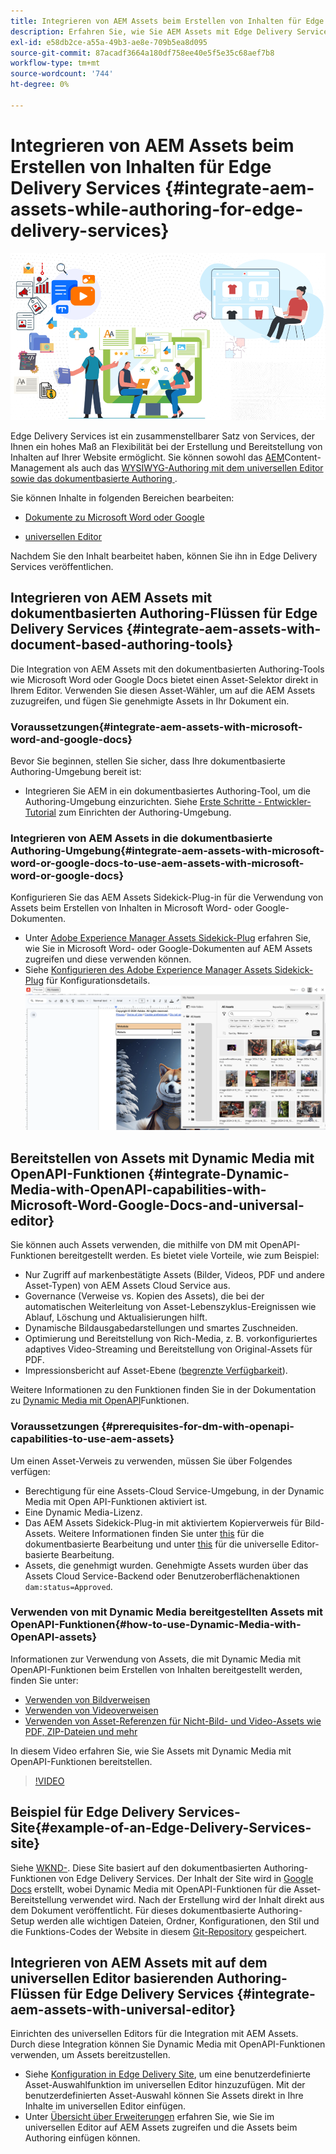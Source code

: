 ```yaml
---
title: Integrieren von AEM Assets beim Erstellen von Inhalten für Edge Delivery Services
description: Erfahren Sie, wie Sie AEM Assets mit Edge Delivery Services integrieren. Durch diese Integration können Sie AEM Assets mit Microsoft Word und Google Docs integrieren, AEM Assets mit dem universellen Editor integrieren, Dynamic Media mit OpenAPI-Funktionen mit dem universellen Editor integrieren und Dynamic Media mit OpenAPI-Funktionen mit Microsoft Word und Google Docs integrieren. Nach dieser Integration können Sie AEM Assets in Microsoft Word und Google Docs verwenden, AEM Assets im universellen Editor verwenden, Dynamic Media mit OpenAPI-Funktionen im universellen Editor verwenden, um Assets bereitzustellen, und Dynamic Media mit OpenAPI-Funktionen in Microsoft Word und Google Docs verwenden, um Assets bereitzustellen.
exl-id: e58db2ce-a55a-49b3-ae8e-709b5ea8d095
source-git-commit: 87acadf3664a180df758ee40e5f5e35c68aef7b8
workflow-type: tm+mt
source-wordcount: '744'
ht-degree: 0%

---
```


# Integrieren von AEM Assets beim Erstellen von Inhalten für Edge Delivery Services {#integrate-aem-assets-while-authoring-for-edge-delivery-services}

![EDS2](/help/assets/assets/EDS2.png)

Edge Delivery Services ist ein zusammenstellbarer Satz von Services, der Ihnen ein hohes Maß an Flexibilität bei der Erstellung und Bereitstellung von Inhalten auf Ihrer Website ermöglicht. Sie können sowohl das [AEM](/help/sites-cloud/authoring/author-publish.md)Content-Management als auch das [WYSIWYG-Authoring mit dem universellen Editor sowie das dokumentbasierte Authoring ](https://experienceleague.adobe.com/en/docs/experience-manager-cloud-service/content/edge-delivery/wysiwyg-authoring/authoring).

Sie können Inhalte in folgenden Bereichen bearbeiten:

* [Dokumente zu Microsoft Word oder Google](#integrate-aem-assets-with-document-based-authoring-tools)

* [universellen Editor](#integrate-aem-assets-with-universal-editor)

Nachdem Sie den Inhalt bearbeitet haben, können Sie ihn in Edge Delivery Services veröffentlichen.

## Integrieren von AEM Assets mit dokumentbasierten Authoring-Flüssen für Edge Delivery Services {#integrate-aem-assets-with-document-based-authoring-tools}

Die Integration von AEM Assets mit den dokumentbasierten Authoring-Tools wie Microsoft Word oder Google Docs bietet einen Asset-Selektor direkt in Ihrem Editor. Verwenden Sie diesen Asset-Wähler, um auf die AEM Assets zuzugreifen, und fügen Sie genehmigte Assets in Ihr Dokument ein.

### Voraussetzungen{#integrate-aem-assets-with-microsoft-word-and-google-docs}

Bevor Sie beginnen, stellen Sie sicher, dass Ihre dokumentbasierte Authoring-Umgebung bereit ist:

* Integrieren Sie AEM in ein dokumentbasiertes Authoring-Tool, um die Authoring-Umgebung einzurichten. Siehe [Erste Schritte - Entwickler-Tutorial](https://www.aem.live/developer/tutorial) zum Einrichten der Authoring-Umgebung.

### Integrieren von AEM Assets in die dokumentbasierte Authoring-Umgebung{#integrate-aem-assets-with-microsoft-word-or-google-docs-to-use-aem-assets-with-microsoft-word-or-google-docs}

Konfigurieren Sie das AEM Assets Sidekick-Plug-in für die Verwendung von Assets beim Erstellen von Inhalten in Microsoft Word- oder Google-Dokumenten.

* Unter [Adobe Experience Manager Assets Sidekick-Plug](https://www.aem.live/docs/aem-assets-sidekick-plugin#using-experience-manager-assets-for-website-authors) erfahren Sie, wie Sie in Microsoft Word- oder Google-Dokumenten auf AEM Assets zugreifen und diese verwenden können.
* Siehe [Konfigurieren des Adobe Experience Manager Assets Sidekick-Plug](https://www.aem.live/developer/configuring-aem-assets-sidekick-plugin) für Konfigurationsdetails.
  ![my-assets-sidebar](/help/assets/assets/my-assets-sidebar.png)

## Bereitstellen von Assets mit Dynamic Media mit OpenAPI-Funktionen {#integrate-Dynamic-Media-with-OpenAPI-capabilities-with-Microsoft-Word-Google-Docs-and-universal-editor}

Sie können auch Assets verwenden, die mithilfe von DM mit OpenAPI-Funktionen bereitgestellt werden. Es bietet viele Vorteile, wie zum Beispiel:

* Nur Zugriff auf markenbestätigte Assets (Bilder, Videos, PDF und andere Asset-Typen) von AEM Assets Cloud Service aus.
* Governance (Verweise vs. Kopien des Assets), die bei der automatischen Weiterleitung von Asset-Lebenszyklus-Ereignissen wie Ablauf, Löschung und Aktualisierungen hilft.
* Dynamische Bildausgabedarstellungen und smartes Zuschneiden.
* Optimierung und Bereitstellung von Rich-Media, z. B. vorkonfiguriertes adaptives Video-Streaming und Bereitstellung von Original-Assets für PDF.
* Impressionsbericht auf Asset-Ebene ([begrenzte Verfügbarkeit](/help/assets/manage-reports-assets-view.md#dynamic-media-delivery-reports)).

Weitere Informationen zu den Funktionen finden Sie in der Dokumentation zu [Dynamic Media mit OpenAPI](https://experienceleague.adobe.com/en/docs/experience-manager-cloud-service/content/assets/dynamicmedia/dynamic-media-open-apis/dynamic-media-open-apis-overview)Funktionen.

### Voraussetzungen {#prerequisites-for-dm-with-openapi-capabilities-to-use-aem-assets}

Um einen Asset-Verweis zu verwenden, müssen Sie über Folgendes verfügen:

* Berechtigung für eine Assets-Cloud Service-Umgebung, in der Dynamic Media mit Open API-Funktionen aktiviert ist.
* Eine Dynamic Media-Lizenz.
* Das AEM Assets Sidekick-Plug-in mit aktiviertem Kopierverweis für Bild-Assets. Weitere Informationen finden Sie unter [this](https://www.aem.live/developer/configuring-aem-assets-sidekick-plugin#copymode) für die dokumentbasierte Bearbeitung und unter [this](https://developer.adobe.com/uix/docs/extension-manager/extension-developed-by-adobe/configurable-asset-picker/#extension-overview) für die universelle Editor-basierte Bearbeitung.
* Assets, die genehmigt wurden. Genehmigte Assets wurden über das Assets Cloud Service-Backend oder Benutzeroberflächenaktionen `dam:status=Approved`.

### Verwenden von mit Dynamic Media bereitgestellten Assets mit OpenAPI-Funktionen{#how-to-use-Dynamic-Media-with-OpenAPI-assets}

Informationen zur Verwendung von Assets, die mit Dynamic Media mit OpenAPI-Funktionen beim Erstellen von Inhalten bereitgestellt werden, finden Sie unter:

* [Verwenden von Bildverweisen](https://www.aem.live/docs/aem-assets-sidekick-plugin#using-image-references-when-authoring-content)
* [Verwenden von Videoverweisen](https://www.aem.live/docs/aem-assets-sidekick-plugin#using-video-references-when-authoring-content)
* [Verwenden von Asset-Referenzen für Nicht-Bild- und Video-Assets wie PDF, ZIP-Dateien und mehr](https://www.aem.live/docs/aem-assets-sidekick-plugin#using-asset-references-for-pdf-zip-etc-when-authoring-content)

In diesem Video erfahren Sie, wie Sie Assets mit Dynamic Media mit OpenAPI-Funktionen bereitstellen.

>[!VIDEO](https://video.tv.adobe.com/v/3441155)

## Beispiel für Edge Delivery Services-Site{#example-of-an-Edge-Delivery-Services-site}

Siehe [WKND-](https://aem-dynamicmedia-demo--dm--hlxsites.aem.live/travel-hospitality/wknd-trvl-home). Diese Site basiert auf den dokumentbasierten Authoring-Funktionen von Edge Delivery Services. Der Inhalt der Site wird in [Google Docs](https://drive.google.com/drive/folders/1HCCHRWp4HJIXW_cUv5cRDQ5DzzqiZsXT) erstellt, wobei Dynamic Media mit OpenAPI-Funktionen für die Asset-Bereitstellung verwendet wird. Nach der Erstellung wird der Inhalt direkt aus dem Dokument veröffentlicht. Für dieses dokumentbasierte Authoring-Setup werden alle wichtigen Dateien, Ordner, Konfigurationen, den Stil und die Funktions-Codes der Website in diesem [Git-Repository](https://github.com/hlxsites/franklin-assets-selector/tree/aem-dynamicmedia-demo/blocks) gespeichert.

## Integrieren von AEM Assets mit auf dem universellen Editor basierenden Authoring-Flüssen für Edge Delivery Services {#integrate-aem-assets-with-universal-editor}

Einrichten des universellen Editors für die Integration mit AEM Assets. Durch diese Integration können Sie Dynamic Media mit OpenAPI-Funktionen verwenden, um Assets bereitzustellen.

* Siehe [Konfiguration in Edge Delivery Site](https://developer.adobe.com/uix/docs/extension-manager/extension-developed-by-adobe/configurable-asset-picker/#configuration-in-edge-delivery-site), um eine benutzerdefinierte Asset-Auswahlfunktion im universellen Editor hinzuzufügen. Mit der benutzerdefinierten Asset-Auswahl können Sie Assets direkt in Ihre Inhalte im universellen Editor einfügen.
* Unter [Übersicht über Erweiterungen](https://developer.adobe.com/uix/docs/extension-manager/extension-developed-by-adobe/configurable-asset-picker/#extension-overview) erfahren Sie, wie Sie im universellen Editor auf AEM Assets zugreifen und die Assets beim Authoring einfügen können.
